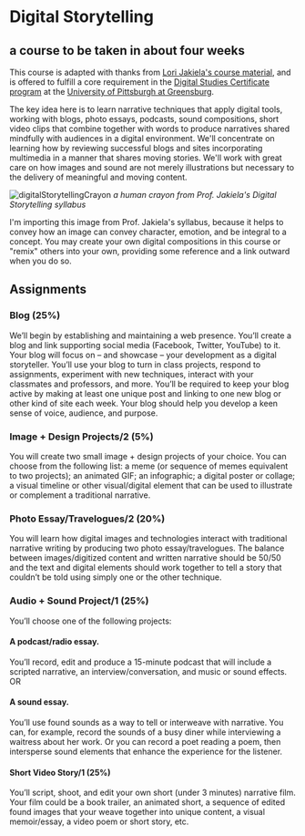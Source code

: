 # Digital Storytelling
## a course to be taken in about four weeks

This course is adapted with thanks from [Lori Jakiela's course material](https://upgstories.wordpress.com/2015/01/05/welcome-to-digital-storytelling-1-syllabus-and-course-details/), and is offered to fulfill a core requirement in the [Digital Studies Certificate program](http://greensburg.pitt.edu/academics/info/digital-studies) at the [University of Pittsburgh at Greensburg](http://www.greensburg.pitt.edu/).

The key idea here is to learn narrative techniques that apply digital tools, working with blogs, photo essays, podcasts, sound compositions, short video clips that combine together with words to produce narratives shared mindfully with audiences in a digital environment. We'll concentrate on learning how by reviewing successful blogs and sites incorporating multimedia in a manner that shares moving stories. We'll work with great care on how images and sound are not merely illustrations but necessary to the delivery of meaningful and moving content.  


![digitalStorytellingCrayon](https://upgstories.files.wordpress.com/2015/01/menace-3.png)
*a human crayon from Prof. Jakiela's Digital Storytelling syllabus*

I'm importing this image from Prof. Jakiela's syllabus, because it helps to convey how an image can convey character, emotion, and be integral to a concept. You may create your own digital compositions in this course or "remix" others into your own, providing some reference and a link outward when you do so. 

## Assignments

### Blog (25%) 
We’ll begin by establishing and maintaining a web presence. You’ll create a blog and link supporting social media (Facebook, Twitter, YouTube) to it. Your blog will focus on – and showcase – your development as a digital storyteller. You’ll use your blog to turn in class projects, respond to assignments, experiment with new techniques, interact with your classmates and professors, and more. You’ll be required to keep your blog active by making at least one unique post and linking to one new blog or other kind of site each week. Your blog should help you develop a keen sense of voice, audience, and purpose.

### Image + Design Projects/2 (5%) 
You will create two small image + design projects of your choice. You can choose from the following list: a meme (or sequence of memes equivalent to two projects); an animated GIF; an infographic; a digital poster or collage; a visual timeline or other visual/digital element that can be used to illustrate or complement a traditional narrative.

### Photo Essay/Travelogues/2 (20%) 
You will learn how digital images and technologies interact with traditional narrative writing by producing two photo essay/travelogues. The balance between images/digitized content and written narrative should be 50/50 and the text and digital elements should work together to tell a story that couldn’t be told using simply one or the other technique.

### Audio + Sound Project/1 (25%)  
You’ll choose one of the following projects:

#### A podcast/radio essay. 
You’ll record, edit and produce a 15-minute podcast that will include a scripted narrative, an interview/conversation, and music or sound effects.
OR

#### A sound essay. 
You’ll use found sounds as a way to tell or interweave with narrative. You can, for example, record the sounds of a busy diner while interviewing a waitress about her work. Or you can record a poet reading a poem, then intersperse sound elements that enhance the experience for the listener.

#### Short Video Story/1 (25%)

You’ll script, shoot, and edit your own short (under 3 minutes) narrative film. Your film could be a book trailer, an animated short, a sequence of edited found images that your weave together into unique content, a visual memoir/essay, a video poem or short story, etc.
